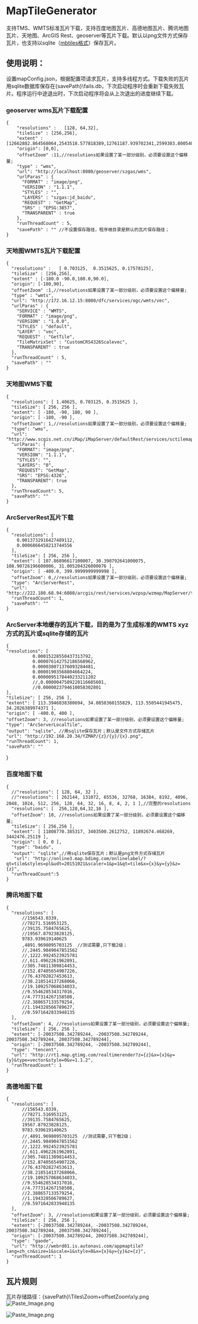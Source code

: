 # MapTileGenerator
支持TMS、WMTS标准瓦片下载，支持百度地图瓦片、高德地图瓦片、腾讯地图瓦片、天地图、ArcGIS Rest、geoserver等瓦片下载。默认以png文件方式保存瓦片，也支持以sqlite（[mbtiles格式](https://github.com/mapbox/mbtiles-spec)）保存瓦片。

## 使用说明：
设置mapConfig.json，根据配置项请求瓦片，支持多线程方式。下载失败的瓦片用sqlite数据库保存在{savePath}\fails.db，下次启动程序时会重新下载失败瓦片。程序运行中途退出时，下次启动程序将会从上次退出的进度继续下载。

### geoserver wms瓦片下载配置  
    {        
        "resolutions" :   [128, 64,32],  
        "tileSize" : [256,256],  
        "extent" : [12662882.864568064,2543518.577818389,12761187.939702341,2599303.8005401082],
        "origin": [0,0],
        "offsetZoom" :11,//resolutions如果设置了某一部分级别，必须要设置这个偏移量;
        "type" : "wms",
        "url": "http://localhost:8080/geoserver/szgas/wms",	
        "urlParas" : {
          "FORMAT" : "image/png",
          "VERSION" : "1.1.1",
          "STYLES" : "",
          "LAYERS" : "szgas:jd_baidu",
          "REQUEST" : "GetMap",
          "SRS" : "EPSG:3857",
          "TRANSPARENT" : true
        },
        "runThreadCount" : 5,
        "savePath" : "" //不设置保存路径，程序根目录是默认的瓦片保存路径；
    }


### 天地图WMTS瓦片下载配置

    {
      "resolutions" :   [ 0.703125,  0.3515625, 0.17578125],
      "tileSize" : [256,256],
      "extent" : [-180.0 -90.0,180.0,90.0],
      "origin": [-180,90],
      "offsetZoom" :1,//resolutions如果设置了某一部分级别，必须要设置这个偏移量;
      "type" : "wmts",
      "url": "http://172.16.12.15:8080/dfc/services/ogc/wmts/vec",
      "urlParas" : {
        "SERVICE" : "WMTS",
        "FORMAT" : "image/png",
        "VERSION" : "1.0.0",
        "STYLES" : "default",
        "LAYER" : "vec",
        "REQUEST" : "GetTile",
        "TileMatrixSet" : "CustomCRS4326Scalevec",
        "TRANSPARENT" : true
      },
      "runThreadCount" : 5,
      "savePath" : ""
    }


### 天地图WMS下载

    {
      "resolutions": [ 1.40625, 0.703125, 0.3515625 ],
      "tileSize": [ 256, 256 ],
      "extent": [ -180, -90, 180, 90 ],
      "origin": [ -180, -90 ],
      "offsetZoom": 1,//resolutions如果设置了某一部分级别，必须要设置这个偏移量;
      "type": "wms",
      "url": "http://www.scgis.net.cn/iMap/iMapServer/defaultRest/services/sctilemap/WMS",
      "urlParas": {
        "FORMAT": "image/png",
        "VERSION": "1.1.1",
        "STYLES": "",
        "LAYERS": "0",
        "REQUEST": "GetMap",
        "SRS": "EPSG:4326",
        "TRANSPARENT": true
      },
      "runThreadCount": 5,
      "savePath": ""
    }

### ArcServerRest瓦片下载

    {
      "resolutions": [
        0.0013732916427489112,
        0.0006866458213744556
      ],
      "tileSize": [ 256, 256 ],
      "extent": [ 107.86896617100007, 30.390792641000075, 108.90726196600006, 31.005204326000076 ],
      "origin": [ -400.0, 399.9999999999998 ],
      "offsetZoom": 0,//resolutions如果设置了某一部分级别，必须要设置这个偏移量;
      "type": "ArcServerRest",
      "url": "http://222.180.68.94:6080/arcgis/rest/services/wzpsp/wzmap/MapServer/tile/{z}/{y}/{x}",
      "runThreadCount": 1,
      "savePath": ""
    } 

 
 ### ArcServer本地缓存的瓦片下载，目的是为了生成标准的WMTS xyz方式的瓦片或sqlite存储的瓦片
    {
    "resolutions": [   
              0.00015228550437313792,
              0.000076142752186568962,
              0.000038071376093284481,
              0.00001903568804664224,
              0.0000095178440233211202
              //,0.0000047589220116605601,
              //0.0000023794610058302801
    ],
    "tileSize": [ 256, 256 ],
    "extent": [ 113.3946038380694, 34.0858360155829, 113.5505441945475, 34.2026389974371 ],
    "origin": [ -400.0, 400 ],
    "offsetZoom": 3, //resolutions如果设置了某一部分级别，必须要设置这个偏移量;
    "type": "ArcServerLocalTile",
    "output": "sqlite", //用sqlite保存瓦片；默认是文件方式存储瓦片
    "url": "http://192.168.20.34/YZMAP/{z}/{y}/{x}.png",
    "runThreadCount": 1,
    "savePath": ""
  }

### 百度地图下载

    {
      //"resolutions": [ 128, 64, 32 ],
      //"resolutions": [ 262144, 131072, 65536, 32768, 16384, 8192, 4096, 2048, 1024, 512, 256, 128, 64, 32, 16, 8, 4, 2, 1 ],//完整的resolutions
      "resolutions": [  256,128,64,32,16 ],
      "offsetZoom": 10, //resolutions如果设置了某一部分级别，必须要设置这个偏移量;
      "tileSize": [ 256,256 ],
      "extent": [ 11808770.385317, 3403500.2612752, 11892674.468269, 3442476.25119 ],
      "origin": [ 0, 0 ],
      "type": "baidu",
      "output": "sqlite",//用sqlite保存瓦片；默认是png文件方式存储瓦片
       "url": "http://online3.map.bdimg.com/onlinelabel/?qt=tile&styles=pl&udt=20151021&scaler=1&p=1&qt=tile&x={x}&y={y}&z={z}",
      "runThreadCount":5
    }

  ### 腾讯地图下载 
    {
      "resolutions": [  
          //156543.0339,  
          //78271.516953125,  
          //39135.7584765625,  
          //19567.87923828125,  
          9783.939619140625  
          ,4891.9698095703125  //测试需要,只下载2级；
          //,2445.9849047851562  
          //,1222.9924523925781  
          //,611.4962261962891,  
          //305.74811309814453,  
          //152.87405654907226,  
          //76.43702827453613,  
          //38.218514137268066,  
          //19.109257068634033,  
          //9.554628534317016,  
          //4.777314267158508, 
          //2.388657133579254,
          //1.194328566789627,
          //0.5971642833948135
      ],  
      "offsetZoom": 4, //resolutions如果设置了某一部分级别，必须要设置这个偏移量;
      "tileSize": [ 256, 256 ],
      "extent": [-20037508.342789244, -20037508.342789244, 20037508.342789244, 20037508.342789244],
      "origin": [-20037508.342789244, -20037508.342789244],
      "type": "tencent",
      "url": "http://rt1.map.gtimg.com/realtimerender?z={z}&x={x}&y={y}&type=vector&style=0&v=1.1.2",
      "runThreadCount": 1
    }

### 高德地图下载 
    {
      "resolutions": [  
          //156543.0339,  
          //78271.516953125,  
          //39135.7584765625,  
          19567.87923828125,  
          9783.939619140625  
          //,4891.9698095703125  //测试需要,只下载2级；
          //,2445.9849047851562  
          //,1222.9924523925781  
          //,611.4962261962891,  
          //305.74811309814453,  
          //152.87405654907226,  
          //76.43702827453613,  
          //38.218514137268066,  
          //19.109257068634033,  
          //9.554628534317016,  
          //4.777314267158508, 
          //2.388657133579254,
          //1.194328566789627,
          //0.5971642833948135
      ],  
      "offsetZoom": 3, //resolutions如果设置了某一部分级别，必须要设置这个偏移量;
      "tileSize": [ 256, 256 ],
      "extent": [-20037508.342789244, -20037508.342789244, 20037508.342789244, 20037508.342789244],
      "origin": [-20037508.342789244, 20037508.342789244],
      "type": "gaode",
      "url": "http://webrd01.is.autonavi.com/appmaptile?lang=zh_cn&size=1&scale=1&style=8&x={x}&y={y}&z={z}",
      "runThreadCount": 1
    }


## 瓦片规则

瓦片存储路径：{savePath}\Tiles\Zoom+offsetZoom\x\y.png
![Paste_Image.png](http://upload-images.jianshu.io/upload_images/2137628-204d853cce816a7d.png?imageMogr2/auto-orient/strip%7CimageView2/2/w/1240)

![Paste_Image.png](http://upload-images.jianshu.io/upload_images/2137628-77c29b8d13114922.png?imageMogr2/auto-orient/strip%7CimageView2/2/w/1240)
